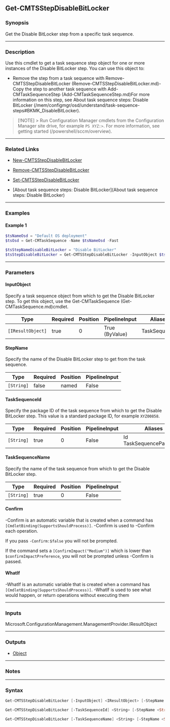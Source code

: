 Get-CMTSStepDisableBitLocker
----------------------------




### Synopsis
Get the Disable BitLocker step from a specific task sequence.



---


### Description

Use this cmdlet to get a task sequence step object for one or more instances of the Disable BitLocker step. You can use this object to:



- Remove the step from a task sequence with Remove-CMTSStepDisableBitLocker (Remove-CMTSStepDisableBitLocker.md)- Copy the step to another task sequence with Add-CMTaskSequenceStep (Add-CMTaskSequenceStep.md)For more information on this step, see About task sequence steps: Disable BitLocker (/mem/configmgr/osd/understand/task-sequence-steps#BKMK_DisableBitLocker).



> [!NOTE] > Run Configuration Manager cmdlets from the Configuration Manager site drive, for example `PS XYZ:>`. For more information, see getting started (/powershell/sccm/overview).



---


### Related Links
* [New-CMTSStepDisableBitLocker](New-CMTSStepDisableBitLocker)



* [Remove-CMTSStepDisableBitLocker](Remove-CMTSStepDisableBitLocker)



* [Set-CMTSStepDisableBitLocker](Set-CMTSStepDisableBitLocker)



* [About task sequence steps: Disable BitLocker](About task sequence steps: Disable BitLocker)





---


### Examples
#### Example 1
```PowerShell
$tsNameOsd = "Default OS deployment"
$tsOsd = Get-CMTaskSequence -Name $tsNameOsd -Fast

$tsStepNameDisableBitLocker = "Disable BitLocker"
$tsStepDisableBitLocker = Get-CMTSStepDisableBitLocker -InputObject $tsOsd -StepName $tsStepNameDisableBitLocker
```



---


### Parameters
#### **InputObject**

Specify a task sequence object from which to get the Disable BitLocker step. To get this object, use the Get-CMTaskSequence (Get-CMTaskSequence.md)cmdlet.






|Type             |Required|Position|PipelineInput |Aliases     |
|-----------------|--------|--------|--------------|------------|
|`[IResultObject]`|true    |0       |True (ByValue)|TaskSequence|



#### **StepName**

Specify the name of the Disable BitLocker step to get from the task sequence.






|Type      |Required|Position|PipelineInput|
|----------|--------|--------|-------------|
|`[String]`|false   |named   |False        |



#### **TaskSequenceId**

Specify the package ID of the task sequence from which to get the Disable BitLocker step. This value is a standard package ID, for example `XYZ00858`.






|Type      |Required|Position|PipelineInput|Aliases                     |
|----------|--------|--------|-------------|----------------------------|
|`[String]`|true    |0       |False        |Id<br/>TaskSequencePackageId|



#### **TaskSequenceName**

Specify the name of the task sequence from which to get the Disable BitLocker step.






|Type      |Required|Position|PipelineInput|
|----------|--------|--------|-------------|
|`[String]`|true    |0       |False        |



#### **Confirm**
-Confirm is an automatic variable that is created when a command has ```[CmdletBinding(SupportsShouldProcess)]```.
-Confirm is used to -Confirm each operation.

If you pass ```-Confirm:$false``` you will not be prompted.


If the command sets a ```[ConfirmImpact("Medium")]``` which is lower than ```$confirmImpactPreference```, you will not be prompted unless -Confirm is passed.

#### **WhatIf**
-WhatIf is an automatic variable that is created when a command has ```[CmdletBinding(SupportsShouldProcess)]```.
-WhatIf is used to see what would happen, or return operations without executing them


---


### Inputs
Microsoft.ConfigurationManagement.ManagementProvider.IResultObject





---


### Outputs
* [Object](https://learn.microsoft.com/en-us/dotnet/api/System.Object)






---


### Notes




---


### Syntax
```PowerShell
Get-CMTSStepDisableBitLocker [-InputObject] <IResultObject> [-StepName <String>] [-Confirm] [-WhatIf] [<CommonParameters>]
```
```PowerShell
Get-CMTSStepDisableBitLocker [-TaskSequenceId] <String> [-StepName <String>] [-Confirm] [-WhatIf] [<CommonParameters>]
```
```PowerShell
Get-CMTSStepDisableBitLocker [-TaskSequenceName] <String> [-StepName <String>] [-Confirm] [-WhatIf] [<CommonParameters>]
```
